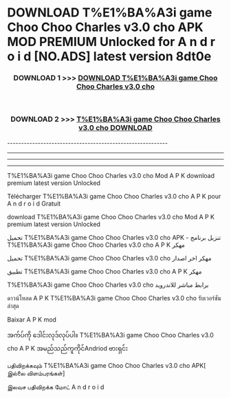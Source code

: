 # DOWNLOAD T%E1%BA%A3i game Choo Choo Charles v3.0 cho  APK MOD PREMIUM Unlocked for A n d r o i d [NO.ADS] latest version 8dt0e 



<div align="center">

<h3>DOWNLOAD 1 >>> <a href="https://getmod2.web.app/?judul=T%E1%BA%A3i game Choo Choo Charles v3.0 cho ">DOWNLOAD T%E1%BA%A3i game Choo Choo Charles v3.0 cho </a></h3><br>

<h3>DOWNLOAD 2 >>> <a href="https://getmod2.web.app/?judul=T%E1%BA%A3i game Choo Choo Charles v3.0 cho ">T%E1%BA%A3i game Choo Choo Charles v3.0 cho  DOWNLOAD </a></h3>

</div>
----------------------------------------------------------

----------------------------------------------------------

----------------------------------------------------------

----------------------------------------------------------

T%E1%BA%A3i game Choo Choo Charles v3.0 cho  Mod A P K download premium latest version Unlocked

Télécharger T%E1%BA%A3i game Choo Choo Charles v3.0 cho  A P K pour A n d r o i d Gratuit

download T%E1%BA%A3i game Choo Choo Charles v3.0 cho  Mod A P K premium latest version Unlocked

تحميل T%E1%BA%A3i game Choo Choo Charles v3.0 cho  APK - تنزيل برنامج T%E1%BA%A3i game Choo Choo Charles v3.0 cho  A P K مهكر

تحميل T%E1%BA%A3i game Choo Choo Charles v3.0 cho  مهكر اخر اصدار

تطبيق T%E1%BA%A3i game Choo Choo Charles v3.0 cho  A P K مهكر

T%E1%BA%A3i game Choo Choo Charles v3.0 cho  برابط مباشر للاندرويد

ดาวน์โหลด A P K T%E1%BA%A3i game Choo Choo Charles v3.0 cho  รับเวอร์ชันล่าสุด

Baixar A P K mod

အက်ပ်ကို ဒေါင်းလုဒ်လုပ်ပါ။ T%E1%BA%A3i game Choo Choo Charles v3.0 cho  A P K အမည်သည်ကူကိုင်Andriod ဗားရှင်း

பதிவிறக்கவும் T%E1%BA%A3i game Choo Choo Charles v3.0 cho  APK[ இல்லை விளம்பரங்கள்] 
 
இலவச பதிவிறக்க மோட் A n d r o i d



